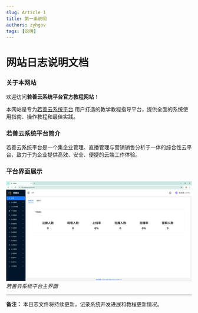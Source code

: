 ```yaml
---
slug: Article 1
title: 第一条说明
authors: zyhgov
tags: [说明]
---
```


# 网站日志说明文档


### 关于本网站

欢迎访问**若善云系统平台官方教程网站**！

本网站是专为[若善云系统平台](https://rsc.rsjk.org.cn/)  用户打造的教学教程指导平台，提供全面的系统使用指南、操作教程和最佳实践。

<!-- truncate -->
<!-- {/* truncate */} mdx的分隔 -->
### 若善云系统平台简介

若善云系统平台是一个集企业管理、直播管理与营销销售分析于一体的综合性云平台，致力于为企业提供高效、安全、便捷的云端工作体验。

### 平台界面展示

![若善云系统平台首页](img/Snipaste_2025-08-30_12-11-00.png)
*若善云系统平台主界面*

---

**备注：** 本日志文件将持续更新，记录系统开发进展和教程更新情况。